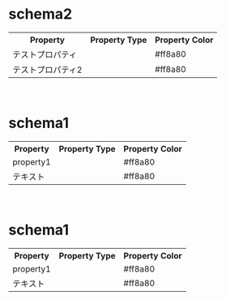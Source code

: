 <h1>schema2</h1>
<table>
  <tr>
    <th>Property</th>
    <th>Property Type</th>
    <th>Property Color</th>
  </tr>
  
  <tr>
    <td>テストプロパティ</td>
    <td></td>
    <td>#ff8a80</td>
  </tr>
  
  <tr>
    <td>テストプロパティ2</td>
    <td></td>
    <td>#ff8a80</td>
  </tr>
  
</table>
<br><h1>schema1</h1>
<table>
  <tr>
    <th>Property</th>
    <th>Property Type</th>
    <th>Property Color</th>
  </tr>
  
  <tr>
    <td>property1</td>
    <td></td>
    <td>#ff8a80</td>
  </tr>
  
  <tr>
    <td>テキスト</td>
    <td></td>
    <td>#ff8a80</td>
  </tr>
  
</table>
<br><h1>schema1</h1>
<table>
  <tr>
    <th>Property</th>
    <th>Property Type</th>
    <th>Property Color</th>
  </tr>
  
  <tr>
    <td>property1</td>
    <td></td>
    <td>#ff8a80</td>
  </tr>
  
  <tr>
    <td>テキスト</td>
    <td></td>
    <td>#ff8a80</td>
  </tr>
  
</table>
